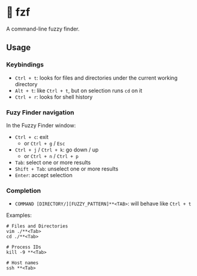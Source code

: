 # 🌸 fzf

A command-line fuzzy finder.

## Usage

### Keybindings

* `Ctrl + t`: looks for files and directories under the current working directory
* `Alt + t`: like `Ctrl + t`, but on selection runs `cd` on it
* `Ctrl + r`: looks for shell history

### Fuzy Finder navigation

In the Fuzzy Finder window:

* `Ctrl + c`: exit
    * or `Ctrl + g` / `Esc`
* `Ctrl + j` / `Ctrl + k`: go down / up
    * or `Ctrl + n` / `Ctrl + p`
* `Tab`: select one or more results
* `Shift + Tab`: unselect one or more results
* `Enter`: accept selection

### Completion

* `COMMAND [DIRECTORY/][FUZZY_PATTERN]**<TAB>`: will behave like `Ctrl + t`

Examples:

```shell
# Files and Directories
vim ./**<Tab>
cd ./**<Tab>

# Process IDs
kill -9 **<Tab>

# Host names
ssh **<Tab>
```
